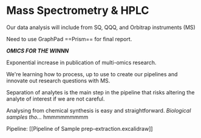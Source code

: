 # Mass Spectrometry & HPLC

Our data analysis will include from SQ, QQQ, and Orbitrap instruments (MS)

Need to use GraphPad ==Prism== for final report.

***OMICS FOR THE WINNN***

Exponential increase in publication of multi-omics research.

We're learning how to process, up to use to create our pipelines and innovate out research questions with MS.

Separation of analytes is the main step in the pipeline that risks altering the analyte of interest if we are not careful.

Analysing from chemical synthesis is easy and straightforward.
*Biological samples tho...* hmmmmmmmmm

Pipeline: [[Pipeline of Sample prep-extraction.excalidraw]]

